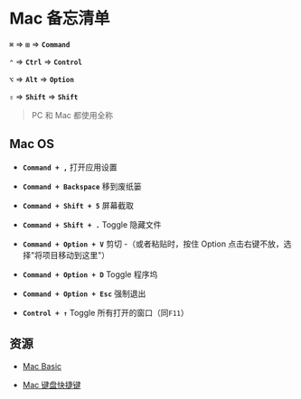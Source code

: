 # Mac 备忘清单

**`⌘`** => **`⊞`** => **`Command`**

**`⌃`** => **`Ctrl`** => **`Control`**

**`⌥`** => **`Alt`** => **`Option`**

**`⇧`** => **`Shift`** => **`Shift`**

> PC 和 Mac 都使用全称

## Mac OS

- **`Command + ,`** 打开应用设置

- **`Command + Backspace`** 移到废纸篓

- **`Command + Shift + 5`** 屏幕截取

- **`Command + Shift + .`** Toggle 隐藏文件

- **`Command + Option + V`** 剪切 -（或者粘贴时，按住 Option 点击右键不放，选择"将项目移动到这里"）

- **`Command + Option + D`** Toggle 程序坞

- **`Command + Option + Esc`** 强制退出

- **`Control + ↑`** Toggle 所有打开的窗口（同`F11`）

## 资源

- [Mac Basic](https://help.apple.com/macOS/mojave/mac-basics/#intro)

- [Mac 键盘快捷键](https://support.apple.com/zh-cn/HT201236)
